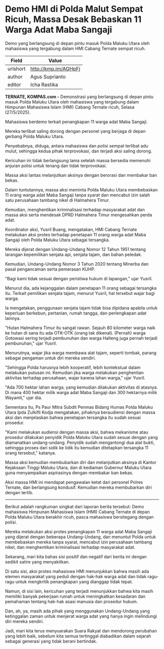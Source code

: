# Demo HMI di Polda Malut Sempat Ricuh, Massa Desak Bebaskan 11 Warga Adat Maba Sangaji

Demo yang berlangsung di depan pintu masuk Polda Maluku Utara oleh mahasiswa yang tergabung dalam HMI Cabang Ternate sempat ricuh. 

| Field       | Value                                                       |
|-------------|-------------------------------------------------------------|
| urlshort    | http://kmp.im/AGHpFj |
| author      | Agus Suprianto |
| editor      | Icha Rastika |

**TERNATE, KOMPAS.com -** Demonstrasi yang berlangsung di depan pintu masuk Polda Maluku Utara oleh mahasiswa yang tergabung dalam Himpunan Mahasiswa Islam (HMI) Cabang Ternate ricuh, Selasa (27/5/2025).

Mahasiswa berdemo terkait penangkapan 11 warga adat Maba Sangaji.

Mereka terlibat saling dorong dengan personel yang berjaga di depan gerbang Polda Maluku Utara.

Penyebabnya, diduga, antara mahasiswa dan polisi sempat terlibat adu mulut, sehingga kedua pihak terprovokasi, dan terjadi aksi saling dorong.

Kericuhan ini tidak berlangsung lama setelah massa bersedia memenuhi anjuran polisi untuk tenang dan tidak terprovokasi.

Massa aksi lantas melanjutkan aksinya dengan berorasi dan membakar ban bekas.

Dalam tuntutannya, massa aksi meminta Polda Maluku Utara membebaskan 11 orang warga adat Maba Sangaji tanpa syarat dan mencabut izin salah satu perusahaan tambang nikel di Halmahera Timur.

Kemudian, menghentikan kriminalisasi terhadap masyarakat adat dan massa aksi serta mendesak DPRD Halmahera Timur mengesahkan perda adat.

Koordinator aksi, Yusril Buang, mengatakan, HMI Cabang Ternate melakukan aksi protes terhadap penetapan 11 orang warga adat Maba Sangaji oleh Polda Maluku Utara sebagai tersangka.

Mereka dijerat dengan Undang-Undang Nomor 12 Tahun 1951 tentang larangan kepemilikan senjata api, senjata tajam, dan bahan peledak.

Kemudian, Undang-Undang Nomor 3 Tahun 2020 tentang Minerba dan pasal pengancaman serta pemerasan KUHP.

\"Bagi kami tidak sesuai dengan peristiwa hukum di lapangan,\" ujar Yusril.

Menurut dia, ada kejanggalan dalam penetapan 11 orang sebagai tersangka itu. Terkait pemilikan senjata tajam, menurut Yusril, hal tersebut wajar bagi warga. 

Ia mengatakan, penggunaan senjata tajam tidak bisa dipidana apabila untuk keperluan berkebun, pertanian, rumah tangga, dan perlengkapan adat lainnya.

\"Hutan Halmahera Timur itu sangat rawan. Sejauh 80 kilometer warga naik ke hutan di sana itu ada OTK-OTK (orang tak dikenal). (Pernah) warga Gotowasi sering terjadi pembunuhan dan warga Halteng juga pernah terjadi pembunuhan,\" ujar Yusril.

Menurutnya, wajar jika warga membawa alat tajam, seperti tombak, parang sebagai pengaman untuk diri mereka sendiri.

\"Sehingga Polda harusnya lebih kooperatif, lebih kontekstual dalam melakukan putusan ini. Kemudian jika warga melakukan penghentian aktivitas terhadap perusahaan, wajar karena lahan warga,\" ujar Yusril.

\"Ada 700 hektar lahan warga, yang kemudian dilakukan aktivitas di atasnya. Di mana 400 hektar milik warga adat Maba Sangaji dan 300 hektarnya milik Wayamli,\" ujar dia.

Sementara itu, Ps Paur Mitra Subdit Penmas Bidang Humas Polda Maluku Utara Ipda Zulkifli Kodja mengatakan, pihaknya beraudiensi dengan massa aksi dan menjelaskan bahwa penetapan tersangka itu sudah sesuai prosedur.

\"Kami melakukan audiensi dengan massa aksi, bahwa mekanisme atau prosedur dilakukan penyidik Polda Maluku Utara sudah sesuai dengan yang diamanatkan undang-undang. Penyidik sudah mengantongi dua alat bukti, sehingga proses dari sidik ke lidik itu kemudian ditetapkan tersangka 11 orang tersebut,\" katanya.

Massa aksi kemudian membubarkan diri dan melanjutkan aksinya di Kantor Kejaksaan Tinggi Maluku Utara, dan di kediaman Gubernur Maluku Utara guna menyampaikan aspirasinya dengan membakar ban bekas.

Aksi massa HMI ini mendapat pengawalan ketat dari personel Polres Ternate, dan berlangsung kondusif. Kemudian mereka membubarkan diri dengan tertib. 

---
Berikut adalah rangkuman singkat dari laporan berita tersebut: Demo mahasiswa Himpunan Mahasiswa Islam (HMI) Cabang Ternate di depan Polda Maluku Utara berakhir ricuh, pasca mahasiswa bersitegang dengan polisi.

 Mereka melakukan aksi protes penangkapan 11 warga adat Maba Sangaji yang dijerat dengan beberapa Undang-Undang, dan menuntut Polda untuk membebaskan mereka tanpa syarat, mencabut izin perusahaan tambang nikel, dan menghentikan kriminalisasi terhadap masyarakat adat.



Sekarang, mari kita bahas sisi positif dan negatif dari berita ini dengan sedikit satire yang menyakitkan.

 Di satu sisi, aksi protes mahasiswa HMI menunjukkan bahwa masih ada elemen masyarakat yang peduli dengan hak-hak warga adat dan tidak ragu-ragu untuk mengkritik penangkapan yang dianggap tidak tepat.

 Namun, di sisi lain, kericuhan yang terjadi menunjukkan bahwa kita masih memiliki banyak pekerjaan rumah untuk meningkatkan kesadaran dan pemahaman tentang hak-hak asasi manusia dan prosedur hukum.

 Dan, ah, ya, masih ada pihak yang menggunakan Undang-Undang yang ketinggalan zaman untuk menjerat warga adat yang hanya ingin melindungi diri mereka sendiri.

 Jadi, mari kita terus menyuarakan Suara Rakyat dan mendorong perubahan yang lebih baik, sebelum kita semua tertinggal diabadikan dalam sejarah sebagai generasi yang tidak berani bertindak.

